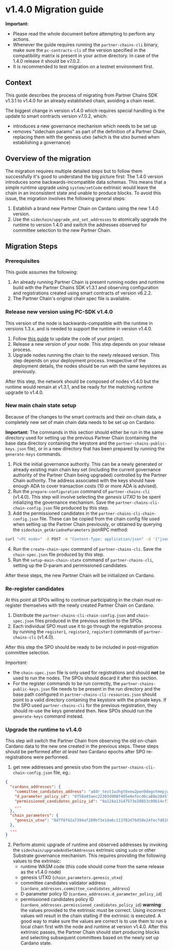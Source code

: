 # v1.4.0 Migration guide

**Important:**
- Please read the whole document before attempting to perform any actions.
- Whenever the guide requires running the `partner-chains-cli` binary, make sure the `pc-contracts-cli`
of the version specified in the compatibility matrix is present in your active directory. In case of the
1.4.0 release it should be v7.0.2.
- It is recommended to test migration on a testnet environment first.

## Context

This guide describes the process of migrating from Partner Chains SDK v1.3.1 to v1.4.0 for an already
established chain, avoiding a chain reset.

The biggest change in version v1.4.0 which requires special handling is the update to smart contracts
version v7.0.2, which:
- introduces a new governance mechanism which needs to be set up
- removes "sidechain params" as part of the definition of a Partner Chain, replacing them with the
genesis utxo (which is the utxo burned when establishing a governance)

## Overview of the migration

The migration requires multiple detailed steps but to follow them successfully it's good to understand the big picture first:
The 1.4.0 version introduces some backwards-incompatible data schemas. This means that a simple runtime upgrade
using `system/setCode` extrinsic would leave the chain in an inconsistent state and unable to produce blocks.
To avoid this issue, the migration involves the following general steps:
1. Establish a brand new Partner Chain on Cardano using the new 1.4.0 version.
2. Use the `sidechain/upgrade_and_set_addresses` to atomically upgrade the runtime to version 1.4.0 and switch the addresses
observed for committee selection to the new Partner Chain.

## Migration Steps

### Prerequisites

This guide assumes the following:
1. An already running Partner Chain is present running nodes and runtime build with the Partner Chains SDK v1.3.1
and observing configuration and registrations created using smart contracts of version v6.2.2.
2. The Partner Chain's original chain spec file is available.

### Release new version using PC-SDK v1.4.0

This version of the node is backwards-compatible with the runtime in versions 1.3.x. and is needed to support
the runtime in version v1.4.0.

1. Follow [this guide](./sdk-update-v1.3.1-to-v1.4.0.md) to update the code of your project.
2. Release a new version of your node. This step depends on your release process.
3. Upgrade nodes running the chain to the newly released version. This step depends on your deployment process.
Irrespective of the deployment details, the nodes should be run with the same keystores as previously.

After this step, the network should be composed of nodes v1.4.0 but the runtime would remain at v1.3.1, and be ready for the matching
runtime upgrade to v1.4.0.

### New main chain state setup

Because of the changes to the smart contracts and their on-chain data, a completely new set
of main chain data needs to be set up on Cardano.

**Important:**
The commands in this section should either be run in the same directory used for setting up the previous Partner Chain
(containing the base data directory containing the keystore and the `partner-chains-public-keys.json` file),
or in a new directory that has been prepared by running the `generate-keys` commands.

1. Pick the initial governance authority.
This can be a newly generated or already existing main chain key set (including the current governance authority of the Partner Chain being upgraded)
controlled by the Partner Chain authority.
The address associated with the keys should have enough ADA to cover transaction costs (10 or more ADA is advised).
2. Run the `prepare-configuration` command of `partner-chains-cli` (v1.4.0).
This step will involve selecting the _genesis UTXO_ to be spent intializing the governance mechanism.
Save the `partner-chains-cli-chain-config.json` file produced by this step.
3. Add the permissioned candidates in the `partner-chains-cli-chain-config.json` file. These can be copied from the chain config file
used when setting up the Partner Chain previously, or obtained by querying the `sidechain_getAriadneParameters` jsonRPC method:
```sh
curl "<PC node>" -X POST -H "Content-Type: application/json" -d '{"jsonrpc": "2.0", "id":0, "method":"sidechain_getAriadneParameters","params":[<epoch>] }' | jq '.result.permissionedCandidates'
```
4. Run the `create-chain-spec` command of `partner-chains-cli`. Save the `chain-spec.json` file produced by this step.
5. Run the `setup-main-chain-state` command of `partner-chains-cli`, setting up the D-param and permissioned candidates.

After these steps, the new Partner Chain will be initialized on Cardano.

### Re-register candidates

At this point all SPOs willing to continue participating in the chain must re-register themselves with the newly created Partner Chain on Cardano.

1. Distribute the `partner-chains-cli-chain-config.json` and `chain-spec.json` files produced in the previous section to the SPOs.
2. Each individual SPO must use it to go through the registration process
by running the `register1`, `register2`, `register3` commands of `partner-chains-cli` (v1.4.0).

After this step the SPO should be ready to be included in post-migration committee selection.

*Important:*
* the `chain-spec.json` file is only used for registrations and should **not** be used to run the nodes.
The SPOs should discard it after this section.
* For the register commands to be run correctly, the `partner-chains-public-keys.json` file needs to be present
in the run directory and the base path configured in `partner-chains-cli-resources.json` should point to a valid
directory containing the keystore with the private keys.
If the SPO used `partner-chains-cli` for the previous registration, they should re-use the keys generated then.
New SPOs should run the `generate-keys` command instead.

### Upgrade the runtime to v1.4.0

This step will switch the Partner Chain from observing the old on-chain Cardano data to the new one created in the
previous steps. These steps should be performed after *at least two* Cardano epochs after SPO re-registrations were performed.


1. get new addresses and genesis utxo from the `partner-chains-cli-chain-config.json` file, eg.:
```json
{
  "cardano_addresses": {
    "committee_candidates_address": "addr_test1wzhgt0xew2pen9degvtmepjwcezwwjtv8g5uz04259etlec9nzg7q",
    "d_parameter_policy_id": "0f50a93aec22303d900f405e0efecd6ca88e2045715663e102498260",
    "permissioned_candidates_policy_id": "9a124a13147573e28853c99b14cf3afc4193e26250e6c1949723379b",
    ...
  },
  "chain_parameters": {
    "genesis_utxo": "0d7f8f42a7394af289bf3e1da6c113702d76d50e24fecfd810328db9f908dd74#1"
  },
  ...
}
```
2. Perform atomic upgrade of runtime and observed addresses by invoking the `sidechain/upgradeAndSetAddresses`
extrinsic using `sudo` or other Substrate governance mechanism.
This requires providing the following values to the extrinsic:
    - runtime WASM code (this code should come from the same release as the v1.4.0 node)
    - genesis UTXO (`chain_parameters.genesis_utxo`)
    - committee candidates validator address (`cardano_addresses.committee_candidates_address`)
    - D-parameter policy ID (`cardano_addresses.d_parameter_policy_id`)
    - permissioned candidates policy ID (`cardano_addresses.permissioned_candidates_policy_id`)
**warning**: the values provided to the extrinsic _must_ be correct. Using incorrect values will result in the chain
stalling if the extrinsic is executed. A good way to make sure the values are correct is to use them to run a local
chain first with the node and runtime at version v1.4.0.
After this extrinsic passes, the Partner Chain should start producing blocks and selecting subsequent committees based on the newly set up Cardano state.
